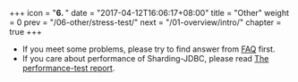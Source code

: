 +++
icon = "<b>6. </b>"
date = "2017-04-12T16:06:17+08:00"
title = "Other"
weight = 0
prev = "/06-other/stress-test/"
next = "/01-overview/intro/"
chapter = true
+++

 - If you meet some problems, please try to find answer from [FAQ](/06-other/faq/) first.
 - If you care about performance of Sharding-JDBC, please read [The performance-test report](/06-other/stress-test/).
